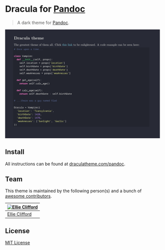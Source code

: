 # Dracula for [Pandoc](https://pandoc.org)

> A dark theme for [Pandoc](https://pandoc.org).

![Screenshot](./screenshot.png)

## Install

All instructions can be found at [draculatheme.com/pandoc](https://draculatheme.com/pandoc).

## Team

This theme is maintained by the following person(s) and a bunch of [awesome contributors](https://github.com/dracula/pandoc/graphs/contributors).

[![Ellie Clifford](https://github.com/eleanor-clifford.png?size=100)](https://github.com/eleanor-clifford) |
--- |
[Ellie Clifford](https://github.com/eleanor-clifford) |

## License

[MIT License](./LICENSE)